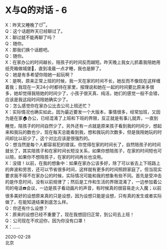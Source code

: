 # X与Q的对话 - 6
X：昨天又睡晚了😴。  
Q：这个话题昨天已经聊过了。  
X：聊过就不能再聊了吗？  
Q：随你。  
X：那我们换个话题吧。  
Q：随你。  
X：在家办公的时间越长，陪孩子的时间反而越短。昨天晚上我女儿抓着我陪她用纸壳箱做城堡🏰，直到凌晨一点才睡，我也是醉了。  
Q：她是有多希望你陪她一起玩啊？  
X：是啊，原来正常上班的时候，我一天在家的时间不长，她反而不像现在这样缠着我；我现在一天24小时都待在家里，按理说和她在一起的时间要比原来多很多，她却觉得我陪她的时间少了，小孩子很天真、纯洁，她们的感觉一般不会错，应该是我这段时间陪她确实少了。  
Q：怎么感觉你在家办公比去公司上班还忙？  
X：实际情况也确实如此，因为最近要发一个大版本，事情很多，经常加班，又因为是在家🏠办公，已经混淆了上班和下班的界限，反正就是有事儿就弄，一直到睡觉，陪孩子的时间自然少了。另外还有一点就是原来孩子看到我的时间少，想起来和我玩的数也少，现在每天总能看到我，想和我玩的次数多，但是我陪她玩的时间却比以前少了，这个对比应该是很强烈的。  
Q：想当然是每个人都容易犯的错误。你觉得在家的时间长了，自然陪孩子的时间就长了，其实陪孩子和在家时间长短没关系，如果你想陪孩子，在家的时间短也可以陪，如果你不想陪孩子，在家的时间再长也没用。  
X：没错！以前，在我的想象中：如果在家办公该多好，除了可以省去上下班路上的奔波和劳苦，还可以节省很多时间，这样就有更多的时间照顾家庭了。但当现实要求我不得不在家办公的时候，实际情况可能和我的想象有些不同。首先是受冲击的是作息时间，没有以前规律了；然后是工作和生活的界限混淆了，一边参加着公司的电话☎️会议，一边是孩子看动画片的声音，有时候真的很容易走火入魔；以前很多美好的设想原来真的只是设想，因为设想只能是设想，只有真的发生或者实际做了，在能知道结果到底怎么样。  
Q：你还有什么设想？  
X：原来的设想已经不重要了，现在我想回归正常，到公司去上班！  
Q：公司现在不欢迎你，因为你没有口罩！  
X：……


2020-02-28  
北京
